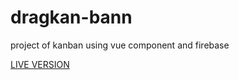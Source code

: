 # dragkan-bann

project of kanban using vue component and firebase

[LIVE VERSION](https://dragkan-bann.firebaseapp.com/)
```
